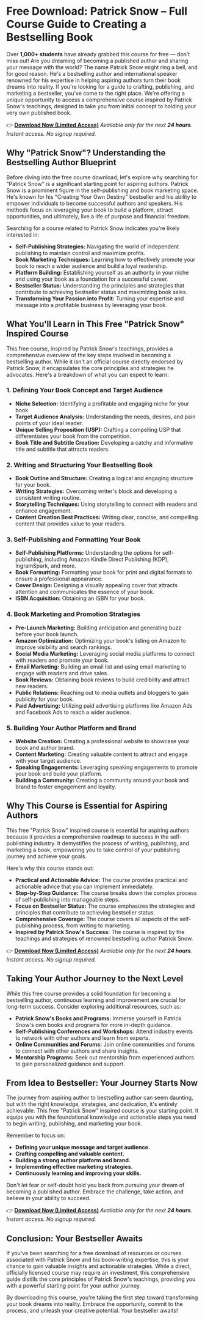 # Free Download: Patrick Snow – Full Course Guide to Creating a Bestselling Book

Over **1,000+ students** have already grabbed this course for free — don’t miss out!
Are you dreaming of becoming a published author and sharing your message with the world? The name Patrick Snow might ring a bell, and for good reason. He's a bestselling author and international speaker renowned for his expertise in helping aspiring authors turn their book dreams into reality. If you're looking for a guide to crafting, publishing, and marketing a bestseller, you've come to the right place. We're offering a unique opportunity to access a comprehensive course inspired by Patrick Snow's teachings, designed to take you from initial concept to holding your very own published book.

👉 [**Download Now (Limited Access)**](https://udemywork.com/patrick-snow)
_Available only for the next **24 hours**. Instant access. No signup required._

## Why "Patrick Snow"? Understanding the Bestselling Author Blueprint

Before diving into the free course download, let's explore why searching for "Patrick Snow" is a significant starting point for aspiring authors. Patrick Snow is a prominent figure in the self-publishing and book marketing space. He's known for his "Creating Your Own Destiny" bestseller and his ability to empower individuals to become successful authors and speakers. His methods focus on leveraging your book to build a platform, attract opportunities, and ultimately, live a life of purpose and financial freedom.

Searching for a course related to Patrick Snow indicates you're likely interested in:

*   **Self-Publishing Strategies:** Navigating the world of independent publishing to maintain control and maximize profits.
*   **Book Marketing Techniques:** Learning how to effectively promote your book to reach a wider audience and build a loyal readership.
*   **Platform Building:** Establishing yourself as an authority in your niche and using your book as a foundation for a successful career.
*   **Bestseller Status:** Understanding the principles and strategies that contribute to achieving bestseller status and maximizing book sales.
*   **Transforming Your Passion into Profit:** Turning your expertise and message into a profitable business by leveraging your book.

## What You'll Learn in This Free "Patrick Snow" Inspired Course

This free course, inspired by Patrick Snow's teachings, provides a comprehensive overview of the key steps involved in becoming a bestselling author. While it isn't an official course directly endorsed by Patrick Snow, it encapsulates the core principles and strategies he advocates. Here's a breakdown of what you can expect to learn:

### 1. Defining Your Book Concept and Target Audience

*   **Niche Selection:** Identifying a profitable and engaging niche for your book.
*   **Target Audience Analysis:** Understanding the needs, desires, and pain points of your ideal reader.
*   **Unique Selling Proposition (USP):** Crafting a compelling USP that differentiates your book from the competition.
*   **Book Title and Subtitle Creation:** Developing a catchy and informative title and subtitle that attracts readers.

### 2. Writing and Structuring Your Bestselling Book

*   **Book Outline and Structure:** Creating a logical and engaging structure for your book.
*   **Writing Strategies:** Overcoming writer's block and developing a consistent writing routine.
*   **Storytelling Techniques:** Using storytelling to connect with readers and enhance engagement.
*   **Content Creation Best Practices:** Writing clear, concise, and compelling content that provides value to your readers.

### 3. Self-Publishing and Formatting Your Book

*   **Self-Publishing Platforms:** Understanding the options for self-publishing, including Amazon Kindle Direct Publishing (KDP), IngramSpark, and more.
*   **Book Formatting:** Formatting your book for print and digital formats to ensure a professional appearance.
*   **Cover Design:** Designing a visually appealing cover that attracts attention and communicates the essence of your book.
*   **ISBN Acquisition:** Obtaining an ISBN for your book.

### 4. Book Marketing and Promotion Strategies

*   **Pre-Launch Marketing:** Building anticipation and generating buzz before your book launch.
*   **Amazon Optimization:** Optimizing your book's listing on Amazon to improve visibility and search rankings.
*   **Social Media Marketing:** Leveraging social media platforms to connect with readers and promote your book.
*   **Email Marketing:** Building an email list and using email marketing to engage with readers and drive sales.
*   **Book Reviews:** Obtaining book reviews to build credibility and attract new readers.
*   **Public Relations:** Reaching out to media outlets and bloggers to gain publicity for your book.
*   **Paid Advertising:** Utilizing paid advertising platforms like Amazon Ads and Facebook Ads to reach a wider audience.

### 5. Building Your Author Platform and Brand

*   **Website Creation:** Creating a professional website to showcase your book and author brand.
*   **Content Marketing:** Creating valuable content to attract and engage with your target audience.
*   **Speaking Engagements:** Leveraging speaking engagements to promote your book and build your platform.
*   **Building a Community:** Creating a community around your book and brand to foster engagement and loyalty.

## Why This Course is Essential for Aspiring Authors

This free "Patrick Snow" inspired course is essential for aspiring authors because it provides a comprehensive roadmap to success in the self-publishing industry. It demystifies the process of writing, publishing, and marketing a book, empowering you to take control of your publishing journey and achieve your goals.

Here's why this course stands out:

*   **Practical and Actionable Advice:** The course provides practical and actionable advice that you can implement immediately.
*   **Step-by-Step Guidance:** The course breaks down the complex process of self-publishing into manageable steps.
*   **Focus on Bestseller Status:** The course emphasizes the strategies and principles that contribute to achieving bestseller status.
*   **Comprehensive Coverage:** The course covers all aspects of the self-publishing process, from writing to marketing.
*   **Inspired by Patrick Snow's Success:** The course is inspired by the teachings and strategies of renowned bestselling author Patrick Snow.

👉 [**Download Now (Limited Access)**](https://udemywork.com/patrick-snow)
_Available only for the next **24 hours**. Instant access. No signup required._

## Taking Your Author Journey to the Next Level

While this free course provides a solid foundation for becoming a bestselling author, continuous learning and improvement are crucial for long-term success. Consider exploring additional resources, such as:

*   **Patrick Snow's Books and Programs:** Immerse yourself in Patrick Snow's own books and programs for more in-depth guidance.
*   **Self-Publishing Conferences and Workshops:** Attend industry events to network with other authors and learn from experts.
*   **Online Communities and Forums:** Join online communities and forums to connect with other authors and share insights.
*   **Mentorship Programs:** Seek out mentorship from experienced authors to gain personalized guidance and support.

## From Idea to Bestseller: Your Journey Starts Now

The journey from aspiring author to bestselling author can seem daunting, but with the right knowledge, strategies, and dedication, it's entirely achievable. This free "Patrick Snow" inspired course is your starting point. It equips you with the foundational knowledge and actionable steps you need to begin writing, publishing, and marketing your book.

Remember to focus on:

*   **Defining your unique message and target audience.**
*   **Crafting compelling and valuable content.**
*   **Building a strong author platform and brand.**
*   **Implementing effective marketing strategies.**
*   **Continuously learning and improving your skills.**

Don't let fear or self-doubt hold you back from pursuing your dream of becoming a published author. Embrace the challenge, take action, and believe in your ability to succeed.

👉 [**Download Now (Limited Access)**](https://udemywork.com/patrick-snow)
_Available only for the next **24 hours**. Instant access. No signup required._

## Conclusion: Your Bestseller Awaits

If you've been searching for a free download of resources or courses associated with Patrick Snow and his book-writing expertise, this is your chance to gain valuable insights and actionable strategies. While a direct, officially licensed course may require an investment, this comprehensive guide distills the core principles of Patrick Snow's teachings, providing you with a powerful starting point for your author journey.

By downloading this course, you're taking the first step toward transforming your book dreams into reality. Embrace the opportunity, commit to the process, and unleash your creative potential. Your bestseller awaits!
